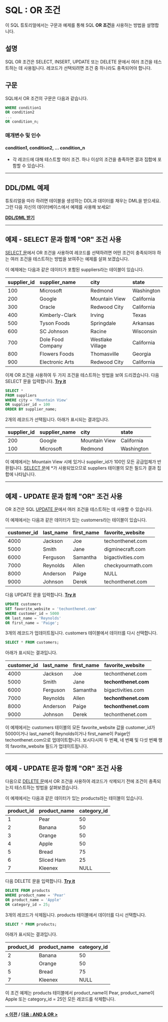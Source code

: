 # SQL : OR 조건

이 SQL 튜토리얼에서는 구문과 예제를 통해 SQL **OR 조건**을 사용하는 방법을 설명합니다.

## 설명
SQL OR 조건은 SELECT, INSERT, UPDATE 또는 DELETE 문에서 여러 조건을 테스트하는 데 사용됩니다. 레코드가 선택되려면 조건 중 하나라도 충족되어야 합니다.

## 구문
SQL에서 OR 조건의 구문은 다음과 같습니다.
```SQL
WHERE condition1
OR condition2
...
OR condition_n;
```
### 매개변수 및 인수
#### **condition1, condition2, ... condition_n**
- 각 레코드에 대해 테스트할 여러 조건. 하나 이상의 조건을 충족하면 결과 집합에 포함할 수 있습니다.

---
## DDL/DML 예제
튜토리얼을 따라 하려면 테이블을 생성하는 DDL과 데이터를 채우는 DML을 받으세요. 그런 다음 자신의 데이터베이스에서 예제를 사용해 보세요!

**[DDL/DML 받기](https://www.techonthenet.com/sql/or_ddl.php)**

---
## 예제 - SELECT 문과 함께 "OR" 조건 사용
[SELECT 문](SELECT.md)에서 OR 조건을 사용하여 레코드를 선택하려면 어떤 조건이 충족되어야 하는 여러 조건을 테스트하는 방법을 보여주는 예제를 살펴 보겠습니다.

이 예제에는 다음과 같은 데이터가 포함된 suppliers라는 테이블이 있습니다.

| supplier_id | supplier_name     | city             | state      |
| :---------- | :---------------- | :--------------- | :--------- |
| 100         | Microsoft         | Redmond          | Washington |
| 200         | Google            | Mountain View    | California |
| 300         | Oracle            | Redwood City     | California |
| 400         | Kimberly-Clark    | Irving           | Texas      |
| 500         | Tyson Foods       | Springdale       | Arkansas   |
| 600         | SC Johnson        | Racine           | Wisconsin  |
| 700         | Dole Food Company | Westlake Village | California |
| 800         | Flowers Foods     | Thomasville      | Georgia    |
| 900         | Electronic Arts   | Redwood City     | California |

이제 OR 조건을 사용하여 두 가지 조건을 테스트하는 방법을 보여 드리겠습니다. 다음 SELECT 문을 입력합니다. **[Try it](https://www.techonthenet.com/sql/or_try_sql.php)**
```SQL
SELECT *
FROM suppliers
WHERE city = 'Mountain View'
OR supplier_id = 100
ORDER BY supplier_name;
```
2개의 레코드가 선택됩니다. 아래가 표시되는 결과입니다.

| supplier_id | supplier_name | city          | state      |
| :---------- | :------------ | :------------ | :--------- |
| 200         | Google        | Mountain View | California |
| 100         | Microsoft     | Redmond       | Washington |

이 예제에서는 Mountain View 시에 있거나 supplier_id가 100인 모든 공급업체가 반환됩니다. [SELECT 문](SELECT.md)에 *가 사용되었으므로 suppliers 테이블의 모든 필드가 결과 집합에 나타납니다.

---
## 예제 - UPDATE 문과 함께 "OR" 조건 사용
OR 조건은 SQL [UPDATE 문](UPDATE.md)에서 여러 조건을 테스트하는 데 사용할 수 있습니다.

이 예제에서는 다음과 같은 데이터가 있는 customers라는 테이블이 있습니다.

| customer_id | last_name | first_name | favorite_website  |
| :---------- | :-------- | :--------- | :---------------- |
| 4000        | Jackson   | Joe        | techonthenet.com  |
| 5000        | Smith     | Jane       | digminecraft.com  |
| 6000        | Ferguson  | Samantha   | bigactivities.com |
| 7000        | Reynolds  | Allen      | checkyourmath.com |
| 8000        | Anderson  | Paige      | NULL              |
| 9000        | Johnson   | Derek      | techonthenet.com  |

다음 UPDATE 문을 입력합니다. **[Try it](https://www.techonthenet.com/sql/or_try_sql.php)**
```SQL
UPDATE customers
SET favorite_website = 'techonthenet.com'
WHERE customer_id = 5000
OR last_name = 'Reynolds'
OR first_name = 'Paige';
```
3개의 레코드가 업데이트됩니다. customers 테이블에서 데이터를 다시 선택합니다.
```SQL
SELECT * FROM customers;
```
아래가 표시되는 결과입니다.

| customer_id | last_name | first_name | favorite_website     |
| :---------- | :-------- | :--------- | :------------------- |
| 4000        | Jackson   | Joe        | techonthenet.com     |
| 5000        | Smith     | Jane       | **techonthenet.com** |
| 6000        | Ferguson  | Samantha   | bigactivities.com    |
| 7000        | Reynolds  | Allen      | **techonthenet.com** |
| 8000        | Anderson  | Paige      | **techonthenet.com** |
| 9000        | Johnson   | Derek      | techonthenet.com     |

이 예제에서는 customers 테이블의 모든 favorite_website 값을 customer_id가 5000이거나 last_name이 Reynolds이거나 first_name이 Paige인 techonthenet.com으로 업데이트합니다. 보시다시피 두 번째, 네 번째 및 다섯 번째 행의 favorite_website 필드가 업데이트됩니다.

---
## 예제 - UPDATE 문과 함께 "OR" 조건 사용
다음으로 [DELETE 문](DELETE.md)에서 OR 조건을 사용하여 레코드가 삭제되기 전에 조건이 충족되는지 테스트하는 방법을 살펴보겠습니다.

이 예제에서는 다음과 같은 데이터가 있는 products라는 테이블이 있습니다.

| product_id | product_name | category_id |
| :--------- | :----------- | :---------- |
| 1          | Pear         | 50          |
| 2          | Banana       | 50          |
| 3          | Orange       | 50          |
| 4          | Apple        | 50          |
| 5          | Bread        | 75          |
| 6          | Sliced Ham   | 25          |
| 7          | Kleenex      | NULL        |

다음 DELETE 문을 입력합니다. **[Try it](https://www.techonthenet.com/sql/or_try_sql.php)**
```SQL
DELETE FROM products
WHERE product_name = 'Pear'
OR product_name = 'Apple'
OR category_id = 25;
```
3개의 레코드가 삭제됩니다. products 테이블에서 데이터를 다시 선택합니다.
```SQL
SELECT * FROM products;
```
아래가 표시되는 결과입니다.

| product_id | product_name | category_id |
| :--------- | :----------- | :---------- |
| 2          | Banana       | 50          |
| 3          | Orange       | 50          |
| 5          | Bread        | 75          |
| 7          | Kleenex      | NULL        |

이 조건 예제는 products 테이블에서 product_name이 Pear, product_name이 Apple 또는 category_id = 25인 모든 레코드를 삭제합니다.

---
**[< 이전](AND.md) / [다음 : AND & OR >](AND_OR.md)**